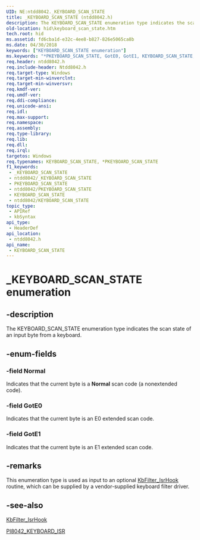```yaml
---
UID: NE:ntdd8042._KEYBOARD_SCAN_STATE
title: _KEYBOARD_SCAN_STATE (ntdd8042.h)
description: The KEYBOARD_SCAN_STATE enumeration type indicates the scan state of an input byte from a keyboard.
old-location: hid\keyboard_scan_state.htm
tech.root: hid
ms.assetid: fd6cba1d-e32c-4ee8-b827-826e5065ca8b
ms.date: 04/30/2018
keywords: ["KEYBOARD_SCAN_STATE enumeration"]
ms.keywords: "*PKEYBOARD_SCAN_STATE, GotE0, GotE1, KEYBOARD_SCAN_STATE, KEYBOARD_SCAN_STATE enumeration [Human Input Devices], Normal, PKEYBOARD_SCAN_STATE, PKEYBOARD_SCAN_STATE enumeration pointer [Human Input Devices], _KEYBOARD_SCAN_STATE, hid.keyboard_scan_state, i8042ref_c83b037a-9874-4ae3-b951-9d37a1df03be.xml, ntdd8042/GotE0, ntdd8042/GotE1, ntdd8042/KEYBOARD_SCAN_STATE, ntdd8042/Normal, ntdd8042/PKEYBOARD_SCAN_STATE"
req.header: ntdd8042.h
req.include-header: Ntdd8042.h
req.target-type: Windows
req.target-min-winverclnt: 
req.target-min-winversvr: 
req.kmdf-ver: 
req.umdf-ver: 
req.ddi-compliance: 
req.unicode-ansi: 
req.idl: 
req.max-support: 
req.namespace: 
req.assembly: 
req.type-library: 
req.lib: 
req.dll: 
req.irql: 
targetos: Windows
req.typenames: KEYBOARD_SCAN_STATE, *PKEYBOARD_SCAN_STATE
f1_keywords:
 - _KEYBOARD_SCAN_STATE
 - ntdd8042/_KEYBOARD_SCAN_STATE
 - PKEYBOARD_SCAN_STATE
 - ntdd8042/PKEYBOARD_SCAN_STATE
 - KEYBOARD_SCAN_STATE
 - ntdd8042/KEYBOARD_SCAN_STATE
topic_type:
 - APIRef
 - kbSyntax
api_type:
 - HeaderDef
api_location:
 - ntdd8042.h
api_name:
 - KEYBOARD_SCAN_STATE
---
```


# _KEYBOARD_SCAN_STATE enumeration


## -description

The KEYBOARD_SCAN_STATE enumeration type indicates the scan state of an input byte from a keyboard.

## -enum-fields

### -field Normal

Indicates that the current byte is a <b>Normal</b> scan code (a nonextended code).

### -field GotE0

Indicates that the current byte is an E0 extended scan code.

### -field GotE1

Indicates that the current byte is an E1 extended scan code.

## -remarks

This enumeration type is used as input to an optional <a href="/previous-versions/ff542294(v=vs.85)">KbFilter_IsrHook</a> routine, which can be supplied by a vendor-supplied keyboard filter driver.

## -see-also

<a href="/previous-versions/ff542294(v=vs.85)">KbFilter_IsrHook</a>



<a href="/windows-hardware/drivers/ddi/ntdd8042/nc-ntdd8042-pi8042_keyboard_isr">PI8042_KEYBOARD_ISR</a>